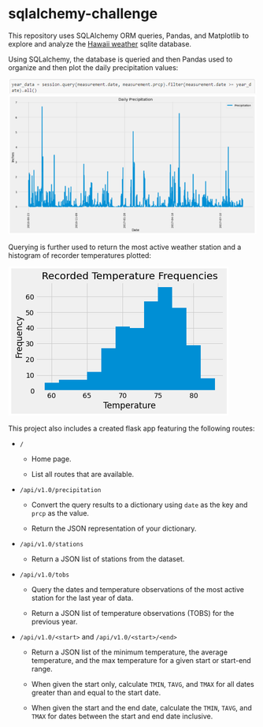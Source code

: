 # sqlalchemy-challenge

This repository uses SQLAlchemy ORM queries, Pandas, and Matplotlib to explore and analyze the [Hawaii weather](https://github.com/lmfao415/sqlalchemy-challenge/blob/main/Resources/hawaii.sqlite) sqlite database.

Using SQLalchemy, the database is queried and then Pandas used to organize and then plot the daily precipitation values:

![q](https://github.com/lmfao415/sqlalchemy-challenge/blob/main/Resources/query.png?raw=true)
![sample](https://github.com/lmfao415/sqlalchemy-challenge/blob/main/Resources/precp.png?raw=true)

Querying is further used to return the most active weather station and a histogram of recorder temperatures plotted:

![sample](https://github.com/lmfao415/sqlalchemy-challenge/blob/main/Resources/tempfreq.png)


This project also includes a created flask app featuring the following routes:

* `/`

  * Home page.

  * List all routes that are available.

* `/api/v1.0/precipitation`

  * Convert the query results to a dictionary using `date` as the key and `prcp` as the value.

  * Return the JSON representation of your dictionary.

* `/api/v1.0/stations`

  * Return a JSON list of stations from the dataset.

* `/api/v1.0/tobs`
  * Query the dates and temperature observations of the most active station for the last year of data.
  
  * Return a JSON list of temperature observations (TOBS) for the previous year.

* `/api/v1.0/<start>` and `/api/v1.0/<start>/<end>`

  * Return a JSON list of the minimum temperature, the average temperature, and the max temperature for a given start or start-end range.

  * When given the start only, calculate `TMIN`, `TAVG`, and `TMAX` for all dates greater than and equal to the start date.

  * When given the start and the end date, calculate the `TMIN`, `TAVG`, and `TMAX` for dates between the start and end date inclusive.
